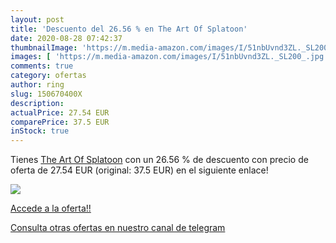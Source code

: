 ```yaml
---
layout: post
title: 'Descuento del 26.56 % en The Art Of Splatoon'
date: 2020-08-28 07:42:37
thumbnailImage: 'https://m.media-amazon.com/images/I/51nbUvnd3ZL._SL200_.jpg'
images: [ 'https://m.media-amazon.com/images/I/51nbUvnd3ZL._SL200_.jpg' ]
comments: true
category: ofertas
author: ring
slug: 150670400X
description:
actualPrice: 27.54 EUR
comparePrice: 37.5 EUR
inStock: true
---
```


Tienes [The Art Of Splatoon](https://www.amazon.com/dp/150670400X/?tag=redken08-20) con un 26.56 % de descuento con precio de oferta de 27.54 EUR (original: 37.5 EUR) en el siguiente enlace!

[![](https://m.media-amazon.com/images/I/51nbUvnd3ZL._SL200_.jpg)](https://www.amazon.com/dp/150670400X/?tag=redken08-20)

[Accede a la oferta!!](https://www.amazon.com/dp/150670400X/?tag=redken08-20)

[Consulta otras ofertas en nuestro canal de telegram](https://t.me/s/ofertas25)
